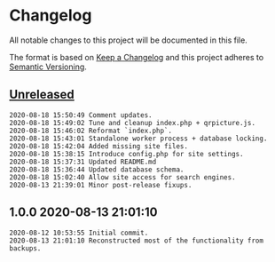 # Changelog
All notable changes to this project will be documented in this file.

The format is based on [Keep a Changelog](http://keepachangelog.com/en/1.0.0/)
and this project adheres to [Semantic Versioning](http://semver.org/spec/v2.0.0.html).

## [Unreleased]

```
2020-08-18 15:50:49 Comment updates.
2020-08-18 15:49:02 Tune and cleanup index.php + qrpicture.js.
2020-08-18 15:46:02 Reformat `index.php`.
2020-08-18 15:43:01 Standalone worker process + database locking.
2020-08-18 15:42:04 Added missing site files.
2020-08-18 15:38:15 Introduce config.php for site settings.
2020-08-18 15:37:31 Updated README.md
2020-08-18 15:36:44 Updated database schema.
2020-08-18 15:02:40 Allow site access for search engines.
2020-08-13 21:39:01 Minor post-release fixups.
```

## 1.0.0 2020-08-13 21:01:10

```
2020-08-12 10:53:55 Initial commit.
2020-08-13 21:01:10 Reconstructed most of the functionality from backups.
```

[Unreleased]: https://github.com/xyzzy/qrpicture/compare/v1.0.0...HEAD
